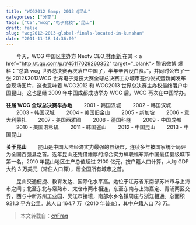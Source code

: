 ```yaml
---
title: "WCG2012 &amp; 2013 @昆山"
categories: ["分享"]
tags: ["CS","wcg","电子竞技","昆山"]
draft: false
slug: "wcg2012-2013-global-finals-located-in-kunshan"
date: "2011-11-18 14:36:00"
---
```


　　今天，WCG 中国区主办方 Neotv CEO<a href="http://t.qq.com/kenlin1120" target="_blank"> 林雨新 </a > 在其 < a href="http://t.qq.com/p/t/45117029260352" target="_blank"> 腾讯微博 </a > 爆料：“总算 wcg 世界总决赛再次落户中国了，半年辛苦没白费。”，并同时公布了一张 2012&2013WCG 世界电子竞技大赛全球总决赛主办城市签约仪式暨新闻发布会现场图片，这也意味着 WCG2012 和 WCG2013 世界总决赛主办权最终落户中国昆山。这也是继 2009 年中国成都成功举办 WCG 后，WCG 再次在中国举办。

<strong > 往届 WCG 全球总决赛举办地 </strong>
　　2001 - 韩国汉城
　　2002 - 韩国汉城
　　2003 - 韩国汉城
　　2004 - 美国旧金山
　　2005 - 新加坡
　　2006 - 意大利蒙扎
　　2007 - 美国西雅图
　　2008 - 德国科隆
　　2009 - 中国成都
　　2010 - 美国洛杉矶
　　2011 - 韩国釜山
　　2012 - 中国昆山
　　2013 - 中国昆山

<strong > 关于昆山 </strong>
　　昆山是中国大陆经济实力最强的县级市，连续多年被国家统计局评为全国百强县之首。近年昆山还凭借雄厚的综合实力蝉联福布斯中国最佳县级城市第一名。2010 年昆山地区生产总值超过 2100 亿元，按户籍人口计算，人均 GDP 大约 3 万美元（常住人口算），居全国所有城市之首。

　　昆山交通便捷、教育发达、国际化水平高。她位于江苏省东南部苏州市与上海市之间；北至东北与常熟市、太仓市两市相连，东至东南与上海嘉定、青浦两区交界，西与中新苏州工业园、吴江市接壤，南部水乡名镇周庄与浙江相通。总面积 921.3 平方公里。总人口 164.7 万（2010 年普查），其中户籍人口 73 万。
<blockquote>    本文转载自：<a href="http://www.cnfrag.com/wcg-2012-2013-global-final-take-place-at-kunshan-in-china" target="_blank">cnFrag</a>
</blockquote>

